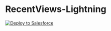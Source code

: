 # RecentViews-Lightning

<a href="https://githubsfdeploy.herokuapp.com?owner=Karanraj&repo=RecentViews-Lightning">
  <img alt="Deploy to Salesforce"
       src="https://raw.githubusercontent.com/afawcett/githubsfdeploy/master/src/main/webapp/resources/img/deploy.png">
</a>
